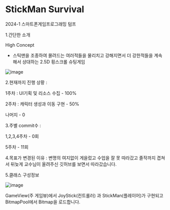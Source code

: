 # StickMan Survival
2024-1 스마트폰게임프로그래밍 텀프


  

1.간단한 소개

High Concept
- 스틱맨을 조종하여 몰려드는 여러적들을 물리치고 강해지면서 더 강한적들을 계속해서 상대하는 2.5D 횡스크롤 슈팅게임 

![image](https://github.com/jun2hg/SmartPhoneGameProgramming/assets/104408406/f07b687c-f917-429e-926b-09b06b471d0d)  


  


2.현재까지 진행 상황 :  


1주차 :  UI기획 및 리소스 수집 - 100%    


2주차 : 캐릭터 생성과 이동 구현 - 50%   


나머지 - 0   




  


3.주별 commit수 :   


1,2,3,4주차 - 0회  

5주차 - 11회  



  

4.목표가 변경된 이유 :
변명의 여지없이 게을렀고 수업을 잘 못 따라갔고 졸작까지 겹쳐서 뒤늦게 교수님이 올려주신 깃허브를 보면서 따라갔습니다.  



  

  
5.클래스 구성정보  



![image](https://github.com/jun2hg/SmartPhoneGameProgramming/assets/104408406/c12e285d-2340-4c1d-86df-6da74b6a74af)  




GameView(주 게임뷰)에서 JoyStick(컨트롤러) 과 StickMan(플레이어)가 구현되고 BitmapPool에서 Bitmap을 로드합니다.



